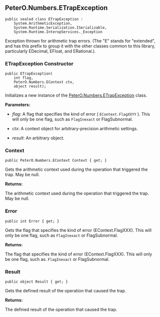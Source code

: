 ## PeterO.Numbers.ETrapException

    public sealed class ETrapException :
        System.ArithmeticException,
        System.Runtime.Serialization.ISerializable,
        System.Runtime.InteropServices._Exception

Exception thrown for arithmetic trap errors. (The "E" stands for "extended", and has this prefix to group it with the other classes common to this library, particularly EDecimal, EFloat, and ERational.).

### ETrapException Constructor

    public ETrapException(
        int flag,
        PeterO.Numbers.EContext ctx,
        object result);

Initializes a new instance of the [PeterO.Numbers.ETrapException](PeterO.Numbers.ETrapException.md) class.

<b>Parameters:</b>

 * <i>flag</i>: A flag that specifies the kind of error ( `EContext.FlagXXYY`  ). This will only be one flag, such as `FlagInexact`  or FlagSubnormal.

 * <i>ctx</i>: A context object for arbitrary-precision arithmetic settings.

 * <i>result</i>: An arbitrary object.

### Context

    public PeterO.Numbers.EContext Context { get; }

Gets the arithmetic context used during the operation that triggered the trap. May be null.

<b>Returns:</b>

The arithmetic context used during the operation that triggered the trap. May be null.

### Error

    public int Error { get; }

Gets the flag that specifies the kind of error (EContext.FlagXXX). This will only be one flag, such as `FlagInexact`  or FlagSubnormal.

<b>Returns:</b>

The flag that specifies the kind of error (EContext.FlagXXX). This will only be one flag, such as. `FlagInexact`  or FlagSubnormal.

### Result

    public object Result { get; }

Gets the defined result of the operation that caused the trap.

<b>Returns:</b>

The defined result of the operation that caused the trap.
